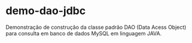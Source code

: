 # demo-dao-jdbc
Demonstração de construção da classe padrão DAO (Data Acess Object) para consulta em banco de dados MySQL em linguagem JAVA.
